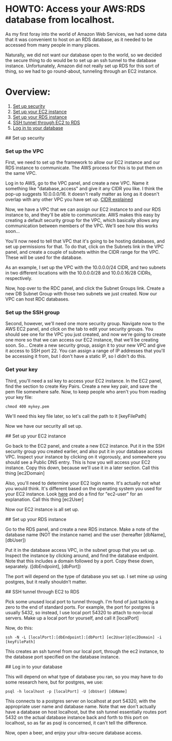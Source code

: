 
HOWTO: Access your AWS:RDS database from localhost.
===============================================

As my first foray into the world of Amazon Web Services, we had some data that it was convenient to host
on an RDS database, as it needed to be accessed from many people in many places.

Naturally, we did not want our database open to the world, so we decided the secure thing to do would be
to set up an ssh tunnel to the database instance.  Unfortunately, Amazon did not really set up RDS for this sort
of thing, so we had to go round-about, tunneling through an EC2 instance.

# Overview:
1. [Set up security](#security)
2. [Set up your EC2 instance](#ec2)
3. [Set up your RDS instance](#rds)
4. [SSH tunnel through EC2 to RDS](#ssh)
5. [Log in to your database](#database)

<a name="security"/>
## Set up security

### Set up the VPC

First, we need to set up the framework to allow our EC2 instance and our RDS instance to communicate.  The AWS process for this
is to put them on the same VPC.  

Log in to AWS, go to the VPC panel, and create a new VPC.  Name it something like "database_access" and give it any CIDR you like.
I think the pop-up suggests 10.0.0.0/16.  It doesn't really matter as long as it doesn't overlap with any other VPC you have set up.
[CIDR explained](http://phpfunk.com/uncategorized/cidr-notation-explained-simply/)

Now, we have a VPC that we can assign our EC2 instance to and our RDS instance to, and they'll be able to communicate.  AWS makes this
easy by creating a default security group for the VPC, which basically allows any communication between members of the VPC.  We'll see
how this works soon...

You'll now need to tell that VPC that it's going to be hosting databases, and set up permissions for that.  To do that, click on the
Subnets link in the VPC panel, and create a couple of subnets within the CIDR range for the VPC.  These will be used for the database.

As an example, I set up the VPC with the 10.0.0.0/24 CIDR, and two subnets in two different locations with the 10.0.0.0/28 and 10.0.0.16/28 
CIDRs, respectively.

Now, hop over to the RDC panel, and click the Subnet Groups link.  Create a new DB Subnet Group with those two subnets we just created.  Now
our VPC can host RDC databases.

### Set up the SSH group

Second, however, we'll need one more security group.  Navigate now to the AWS EC2 panel, and click on the tab to edit your security groups.
You should see one for the VPC you just created, and now we're going to create one more so that we can access our EC2 instance, that we'll be
creating soon.  So... Create a new security group, assign it to your new VPC and give it access to SSH port 22.  You can assign a range of
IP addresses that you'll be accessing it from, but I don't have a static IP, so I didn't do this.

### Get your key

Third, you'll need a ssl key to access your EC2 instance.  In the EC2 panel, find the section to create Key Pairs.  Create a new key pair,
and save the pem file somewhere safe.  Now, to keep people who aren't you from reading your key file:

```
chmod 400 mykey.pem
```

We'll need this key file later, so let's call the path to it \[keyFilePath\]

Now we have our security all set up.

<a name="ec2"/>
## Set up your EC2 instance

Go back to the EC2 panel, and create a new EC2 instance.  Put it in the SSH security group you created earlier, and also put it in your database
access VPC.  Inspect your instance by clicking on it vigorously, and somewhere you should see a Public DNS entry.  This is how you will access
your EC2 instance.  Copy this down, because we'll use it in a later section.  Call this thing \[ec2Domain\]

Also, you'll need to determine your EC2 login name.  It's actually not what you would think.  It's different based on the operating system you
used for your EC2 instance.  Look [here](http://docs.aws.amazon.com/AWSEC2/latest/UserGuide/AccessingInstancesLinux.html) and do a find for 
"ec2-user" for an explanation.  Call this thing \[ec2User\]

Now our EC2 instance is all set up.

<a name="rds"/>
## Set up your RDS instance
 
Go to the RDS panel, and create a new RDS instance.  Make a note of the database name (NOT the instance name) and the user 
(hereafter \[dbName\],  \[dbUser\])

Put it in the database access VPC, in the subnet group that you set up.  Inspect the instance by clicking around, 
and find the database endpoint.  Note that this includes
a domain followed by a port.  Copy these down, separately.  (\[dbEndpoint\],  \[dbPort\])

The port will depend on the type of database you set up.  I set mine up using postgres, but it really shouldn't matter.

<a name="ssh"/>
## SSH tunnel through EC2 to RDS

Pick some unused local port to tunnel through.  I'm fond of just tacking a zero to the end of standard ports.  For example, the port for postgres
is usually 5432, so instead, I use local port 54320 to attach to non-local servers.  Make up a local port for yourself, and call it \[localPort\]

Now, do this:

```
ssh -N -L [localPort]:[dbEndpoint]:[dbPort] [ec2User]@[ec2Domain] -i [keyFilePath] 
```

This creates an ssh tunnel from our local port, through the ec2 instance, to the database port specified on the database instance.

<a name="database"/>
## Log in to your database

This will depend on what type of database you ran, so you may have to do some research here, but for postgres, we use:

```
psql -h localhost -p [localPort] -U [dbUser] [dbName]
```

This connects to a postgres server on localhost at port 54320, with the appropriate user name and database name.  Note that we don't actually
have a database on host localhost, but the ssh tunnel essentially routes port 5432 on the actual database instance back and forth to this port
on localhost, so as far as psql is concerned, it can't tell the difference.

Now, open a beer, and enjoy your ultra-secure database access.

